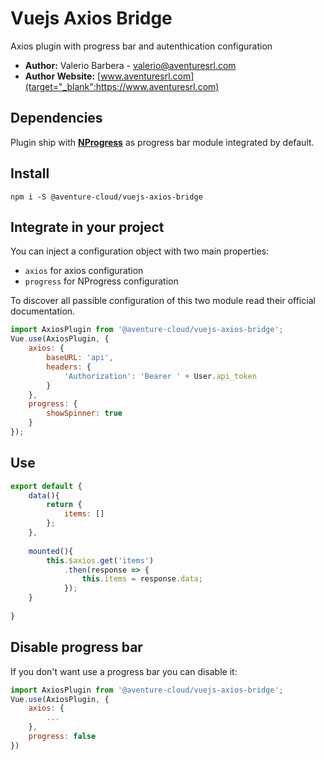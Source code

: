 # Vuejs Axios Bridge
Axios plugin with progress bar and autenthication configuration


- **Author:** Valerio Barbera - [valerio@aventuresrl.com](mailto:valerio@aventuresrl.com)
- **Author Website:** [www.aventuresrl.com](target="_blank":https://www.aventuresrl.com)

## Dependencies
Plugin ship with [**NProgress**](https://github.com/rstacruz/nprogress)
as progress bar module integrated by default.

## Install
`npm i -S @aventure-cloud/vuejs-axios-bridge`

## Integrate in your project
You can inject a configuration object with two main properties: 

- `axios` for axios configuration
- `progress` for NProgress configuration

To discover all passible configuration of this two module read 
their official documentation.
 
```javascript
import AxiosPlugin from '@aventure-cloud/vuejs-axios-bridge';
Vue.use(AxiosPlugin, {
    axios: {
        baseURL: 'api',
        headers: {
            'Authorization': 'Bearer ' + User.api_token
        }
    },
    progress: {
        showSpinner: true
    }
});
```

## Use
```javascript
export default {
    data(){
        return {
            items: []
        };
    },
    
    mounted(){
        this.$axios.get('items')
            .then(response => {
                this.items = response.data;
            });
    }
    
}
```

## Disable progress bar
If you don't want use a progress bar you can disable it:
```javascript
import AxiosPlugin from '@aventure-cloud/vuejs-axios-bridge';
Vue.use(AxiosPlugin, {
    axios: {
        ...
    },
    progress: false
})
```
